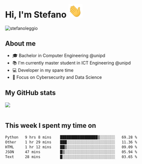 # Hi, I'm Stefano <img src="https://raw.githubusercontent.com/stefanoleggio/stefanoleggio/main/images/wave.gif" width="45px">

<p align="left"> <img src="https://komarev.com/ghpvc/?username=stefanoleggio&label=Views&color=blue&style=plastic" alt="stefanoleggio" /></p>

## About me
- 🎓 Bachelor in Computer Engineering @unipd
- 📚 I'm currently master student in ICT Engineering @unipd
- 💻 Developer in my spare time
- 🎯 Focus on Cybersecurity and Data Science


## My GitHub stats

<a href="https://github.com/anuraghazra/github-readme-stats" >
  <img align="center" src="https://github-readme-stats.vercel.app/api/top-langs/?username=stefanoleggio&langs_count=10&hide=html,blade&layout=compact&count_private=true&theme=swift" />
</a>
</br>
</br>

## This week I spent my time on


<!--START_SECTION:waka-->
```text
Python   9 hrs 8 mins    █████████████████▒░░░░░░░   69.28 % 
Other    1 hr 29 mins    ███░░░░░░░░░░░░░░░░░░░░░░   11.36 % 
HTML     1 hr 12 mins    ██▒░░░░░░░░░░░░░░░░░░░░░░   09.09 % 
JSON     47 mins         █▒░░░░░░░░░░░░░░░░░░░░░░░   05.94 % 
Text     28 mins         █░░░░░░░░░░░░░░░░░░░░░░░░   03.65 % 
```
<!--END_SECTION:waka-->

